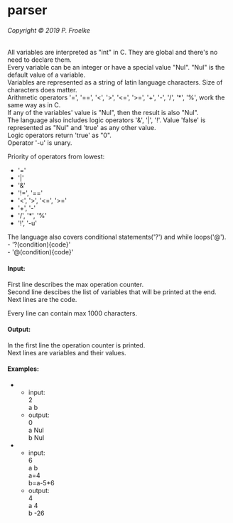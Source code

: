 # parser
###### Copyright © 2019 P. Froelke
  All variables are interpreted as "int" in C. They are global and there's no need to declare them.  
  Every variable can be an integer or have a special value "Nul". "Nul" is the default value of a variable.  
  Variables are represented as a string of latin language characters. Size of characters does matter.  
  Arithmetic operators '=', '==', '<', '>', '<=', '>=', '+', '-', '/', '\*', '%', work the same way as in C.  
  If any of the variables' value is "Nul", then the result is also "Nul".  
  The language also includes logic operators '&', '|', '!'. Value 'false' is represented as "Nul" and 'true' as any other value.  
  Logic operators return 'true' as "0".  
  Operator '-u' is unary.  
  
  Priority of operators from lowest:  
   - '='
   - '|'
   - '&'
   - '!=', '=='
   - '<', '>', '<=', '>='
   - '+', '-'
   - '/', '\*', '%'
   - '!', '-u'
   
   The language also covers conditional statements('?') and while loops('@').  
    - '?(condition){code}'  
    - '@(condition){code}'  
    
#### Input:
   First line describes the max operation counter.  
   Second line descibes the list of variables that will be printed at the end.  
   Next lines are the code.  
   
   Every line can contain max 1000 characters.  
  
#### Output:
   In the first line the operation counter is printed.  
   Next lines are variables and their values.  
   
#### Examples:
-
   - input:  
     2  
     a b  
   - output:  
     0  
     a Nul  
     b Nul  
-
   - input:  
     6  
     a b  
     a=4  
     b=a-5*6  
   - output:  
     4  
     a 4  
     b -26  
